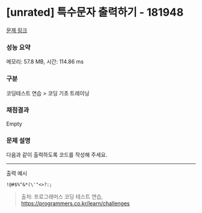 # [unrated] 특수문자 출력하기 - 181948 

[문제 링크](https://school.programmers.co.kr/learn/courses/30/lessons/181948) 

### 성능 요약

메모리: 57.8 MB, 시간: 114.86 ms

### 구분

코딩테스트 연습 > 코딩 기초 트레이닝

### 채점결과

Empty

### 문제 설명

<p>다음과 같이 출력하도록 코드를 작성해 주세요.</p>

<hr>

<p>출력 예시</p>
<div class="highlight"><pre class="codehilite"><code>!@#$%^&amp;*(\'"&lt;&gt;?:;
</code></pre></div>

> 출처: 프로그래머스 코딩 테스트 연습, https://programmers.co.kr/learn/challenges